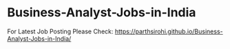 # Business-Analyst-Jobs-in-India

For Latest Job Posting Please Check: https://parthsirohi.github.io/Business-Analyst-Jobs-in-India/

